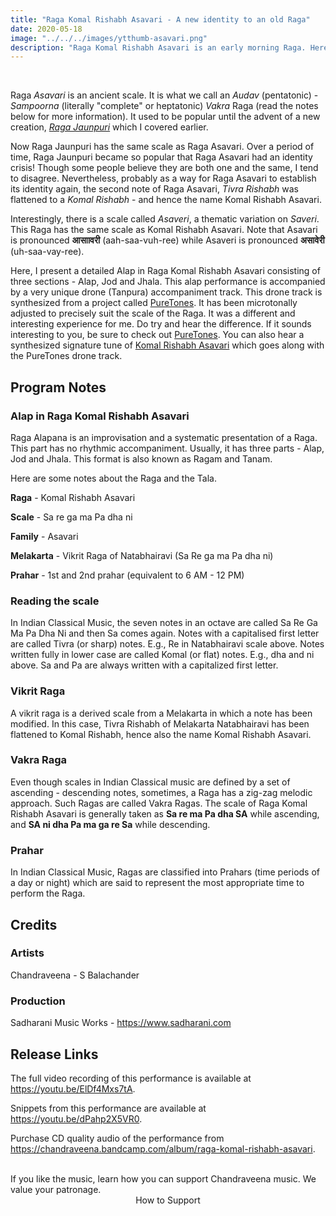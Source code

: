 ```yaml
---
title: "Raga Komal Rishabh Asavari - A new identity to an old Raga"
date: 2020-05-18
image: "../../../images/ytthumb-asavari.png"
description: "Raga Komal Rishabh Asavari is an early morning Raga. Here, I perform a detailed Alap in three sections (Alap, Jod and Jhala). This performance has a very unique drone (Tanpura) accompaniment."
---
```


<you-tube videoid="ElDf4Mxs7tA"></you-tube>
<br>

Raga *Asavari* is an ancient scale. It is what we call an *Audav* (pentatonic) - *Sampoorna* (literally "complete" or heptatonic) *Vakra* Raga (read the notes below for more information). It used to be popular until the advent of a new creation, [*Raga Jaunpuri*](/blog/r2-jaunpuri) which I covered earlier.

Now Raga Jaunpuri has the same scale as Raga Asavari. Over a period of time, Raga Jaunpuri became so popular that Raga Asavari had an identity crisis! Though some people believe they are both one and the same, I tend to disagree. Nevertheless, probably as a way for Raga Asavari to establish its identity again, the second note of Raga Asavari, *Tivra Rishabh* was flattened to a *Komal Rishabh* - and hence the name Komal Rishabh Asavari.

Interestingly, there is a scale called *Asaveri*, a thematic variation on *Saveri*. This Raga has the same scale as Komal Rishabh Asavari. Note that Asavari is pronounced **आसाावरी** (aah-saa-vuh-ree) while Asaveri is pronounced **असावेरी** (uh-saa-vay-ree).

Here, I present a detailed Alap in Raga Komal Rishabh Asavari consisting of three sections - Alap, Jod and Jhala. This alap performance is accompanied by a very unique drone (Tanpura) accompaniment track. This drone track is synthesized from a project called [PureTones](https://puretones.sadharani.com). It has been microtonally adjusted to precisely suit the scale of the Raga. It was a different and interesting experience for me. Do try and hear the difference. If it sounds interesting to you, be sure to check out [PureTones](https://puretones.sadharani.com).  You can also hear a synthesized signature tune of [Komal Rishabh Asavari](https://www.youtube.com/watch?v=E3kNTMZPELk) which goes along with the PureTones drone track.

## Program Notes

### Alap in Raga Komal Rishabh Asavari
Raga Alapana is an improvisation and a systematic presentation of a Raga. This part has no rhythmic accompaniment. Usually, it has three parts - Alap, Jod and Jhala. This format is also known as Ragam and Tanam.

Here are some notes about the Raga and the Tala.

**Raga** - Komal Rishabh Asavari

**Scale** - Sa re ga ma Pa dha ni

**Family** - Asavari

**Melakarta** - Vikrit Raga of Natabhairavi (Sa Re ga ma Pa dha ni)

**Prahar** - 1st and 2nd prahar (equivalent to 6 AM - 12 PM)

### Reading the scale
In Indian Classical Music, the seven notes in an octave are called Sa Re Ga Ma Pa Dha Ni and then Sa comes again. Notes with a capitalised first letter are called Tivra (or sharp) notes. E.g., Re in Natabhairavi scale above. Notes written fully in lower case are called Komal (or flat) notes. E.g., dha and ni above. Sa and Pa are always written with a capitalized first letter.

### Vikrit Raga
A vikrit raga is a derived scale from a Melakarta in which a note has been modified. In this case, Tivra Rishabh of Melakarta Natabhairavi has been flattened to Komal Rishabh, hence also the name Komal Rishabh Asavari.

### Vakra Raga
Even though scales in Indian Classical music are defined by a set of ascending - descending notes, sometimes, a Raga has a zig-zag melodic approach. Such Ragas are called Vakra Ragas. The scale of Raga Komal Rishabh Asavari is generally taken as **Sa re ma Pa dha SA** while ascending, and **SA ni dha Pa ma ga re Sa** while descending.

### Prahar
In Indian Classical Music, Ragas are classified into Prahars (time periods of a day or night) which are said to represent the most appropriate time to perform the Raga.

## Credits
### Artists
Chandraveena - S Balachander

### Production
Sadharani Music Works - https://www.sadharani.com

## Release Links

The full video recording of this performance is available at https://youtu.be/ElDf4Mxs7tA.

Snippets from this performance are available at https://youtu.be/dPahp2X5VR0.

Purchase CD quality audio of the performance from https://chandraveena.bandcamp.com/album/raga-komal-rishabh-asavari.

<br>

<notice-box>
If you like the music, learn how you can support Chandraveena music. We value your patronage.
<div style="text-align:center">
<my-button to="/support/">How to Support</my-button>
</div>
</notice-box>
